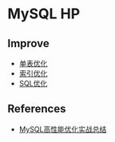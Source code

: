 # MySQL HP

## Improve
* [单表优化](table.md)
* [索引优化](index.md)
* [SQL优化](SQL.md)

## References
* [MySQL高性能优化实战总结](https://blog.csdn.net/zhangbijun1230/article/details/86484220)